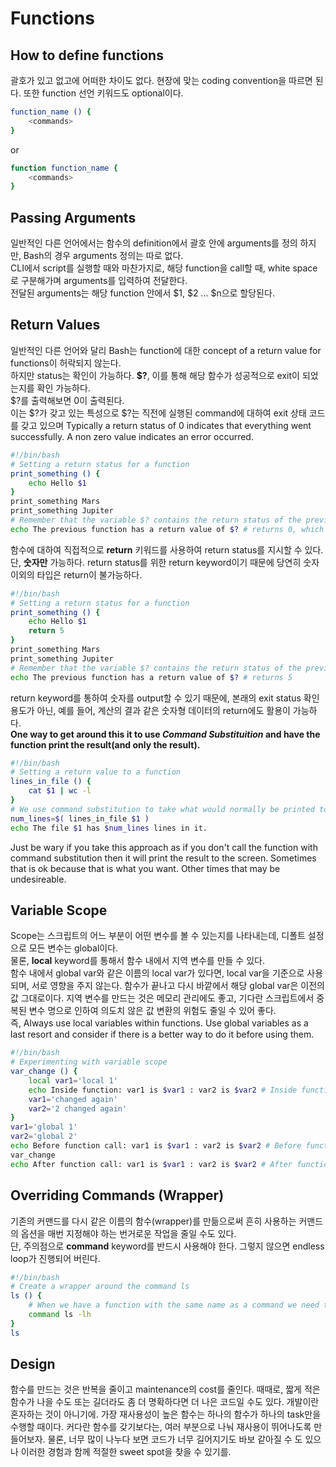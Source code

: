 Functions
===

## How to define functions  
괄호가 있고 없고에 어떠한 차이도 없다. 현장에 맞는 coding convention을 따르면 된다. 또한 function 선언 키워드도 optional이다.
```bash
function_name () {
    <commands>
}
```
or
```bash
function function_name {
    <commands>
}
```
## Passing Arguments
일반적인 다른 언어에서는 함수의 definition에서 괄호 안에 arguments를 정의 하지만, Bash의 경우 arguments 정의는 따로 없다.  
CLI에서 script를 실행할 때와 마찬가지로, 해당 function을 call할 때, white space로 구분해가며 arguments를 입력하여 전달한다.  
전달된 arguments는 해당 function 안에서 $1, $2 ... $n으로 할당된다.

## Return Values
일반적인 다른 언어와 달리 Bash는 function에 대한 concept of a return value for functions이 허락되지 않는다.  
하지만 status는 확인이 가능하다. **$?**, 이를 통해 해당 함수가 성공적으로 exit이 되었는지를 확인 가능하다.  
$?를 출력해보면 0이 출력된다.  
이는 $?가 갖고 있는 특성으로 $?는 직전에 실행된 command에 대하여 exit 상태 코드를 갖고 있으며 Typically a return status of 0 indicates that everything went successfully. A non zero value indicates an error occurred.
```bash
#!/bin/bash
# Setting a return status for a function
print_something () {
    echo Hello $1
}
print_something Mars
print_something Jupiter
# Remember that the variable $? contains the return status of the previously run command or function.
echo The previous function has a return value of $? # returns 0, which means that the previous command has succeeded in exit.
```
함수에 대하여 직접적으로 **return** 키워드를 사용하여 return status를 지시할 수 있다.
단, **숫자만** 가능하다. return status를 위한 return keyword이기 때문에 당연히 숫자 이외의 타입은 return이 불가능하다.
```bash
#!/bin/bash
# Setting a return status for a function
print_something () {
    echo Hello $1
    return 5
}
print_something Mars
print_something Jupiter
# Remember that the variable $? contains the return status of the previously run command or function.
echo The previous function has a return value of $? # returns 5
```
return keyword를 통하여 숫자를 output할 수 있기 때문에, 본래의 exit status 확인 용도가 아닌, 예를 들어, 계산의 결과 같은 숫자형 데이터의 return에도 활용이 가능하다.  
**One way to get around this it to use _Command Substituition_ and have the function print the result(and only the result).**
```bash
#!/bin/bash
# Setting a return value to a function
lines_in_file () {
    cat $1 | wc -l
}
# We use command substitution to take what would normally be printed to the screen and assign it to the variable num_lines
num_lines=$( lines_in_file $1 )
echo The file $1 has $num_lines lines in it.
```
Just be wary if you take this approach as if you don't call the function with command substitution then it will print the result to the screen. Sometimes that is ok because that is what you want. Other times that may be undesireable.  

## Variable Scope
Scope는 스크립트의 어느 부분이 어떤 변수를 볼 수 있는지를 나타내는데, 디폴트 설정으로 모든 변수는 global이다.  
물론, **local** keyword를 통해서 함수 내에서 지역 변수를 만들 수 있다.  
함수 내에서 global var와 같은 이름의 local var가 있다면, local var을 기준으로 사용되며, 서로 영향을 주지 않는다. 함수가 끝나고 다시 바깥에서 해당 global var은 이전의 값 그대로이다.
지역 변수를 만드는 것은 메모리 관리에도 좋고, 기다란 스크립트에서 중복된 변수 명으로 인하여 의도치 않은 값 변환의 위험도 줄일 수 있어 좋다.  
즉, Always use local variables within functions. Use global variables as a last resort and consider if there is a better way to do it before using them.
```bash
#!/bin/bash
# Experimenting with variable scope
var_change () {
    local var1='local 1'
    echo Inside function: var1 is $var1 : var2 is $var2 # Inside function: var1 is local 1 : var2 is global 2
    var1='changed again'
    var2='2 changed again'
}
var1='global 1'
var2='global 2'
echo Before function call: var1 is $var1 : var2 is $var2 # Before function call: var1 is global 1 : var2 is global 2
var_change
echo After function call: var1 is $var1 : var2 is $var2 # After function call: var1 is global 1 : var2 is 2 changed again
```

## Overriding Commands (Wrapper)
기존의 커맨드를 다시 같은 이름의 함수(wrapper)를 만듦으로써 흔히 사용하는 커맨드의 옵션을 매번 지정해야 하는 번거로운 작업을 줄일 수도 있다.  
단, 주의점으로 **command** keyword를 반드시 사용해야 한다. 그렇지 않으면 endless loop가 진행되어 버린다. 
```bash
#!/bin/bash
# Create a wrapper around the command ls
ls () {
    # When we have a function with the same name as a command we need to put the keyword command in front of the the name when we want the command as opposed to the function as the function normally takes precedence.
    command ls -lh
}
ls
```

## Design
함수를 만드는 것은 반복을 줄이고 maintenance의 cost를 줄인다. 때때로, 짧게 적은 함수가 나을 수도 또는 길더라도 좀 더 명확하다면 더 나은 코드일 수도 있다. 개발이란 혼자하는 것이 아니기에. 가장 재사용성이 높은 함수는 하나의 함수가 하나의 task만을 수행할 때이다. 커다란 함수를 갖기보다는, 여러 부분으로 나눠 재사용이 뛰어나도록 만들어보자. 물론, 너무 많이 나누다 보면 코드가 너무 길어지기도 바보 같아질 수 도 있으나 이러한 경험과 함께 적절한 sweet spot을 찾을 수 있기를.
